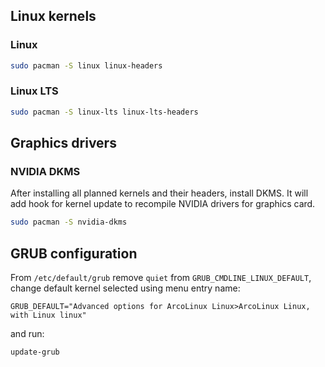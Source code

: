 ## Linux kernels

### Linux

```sh
sudo pacman -S linux linux-headers
```

### Linux LTS

```sh
sudo pacman -S linux-lts linux-lts-headers
```

## Graphics drivers

### NVIDIA DKMS
After installing all planned kernels and their headers, install DKMS. It will add hook for kernel update to recompile NVIDIA drivers for graphics card.

```sh
sudo pacman -S nvidia-dkms
```

## GRUB configuration

From `/etc/default/grub` remove `quiet` from `GRUB_CMDLINE_LINUX_DEFAULT`, change default kernel selected using menu entry name:

```
GRUB_DEFAULT="Advanced options for ArcoLinux Linux>ArcoLinux Linux, with Linux linux"
```

and run:

```sh
update-grub
```
